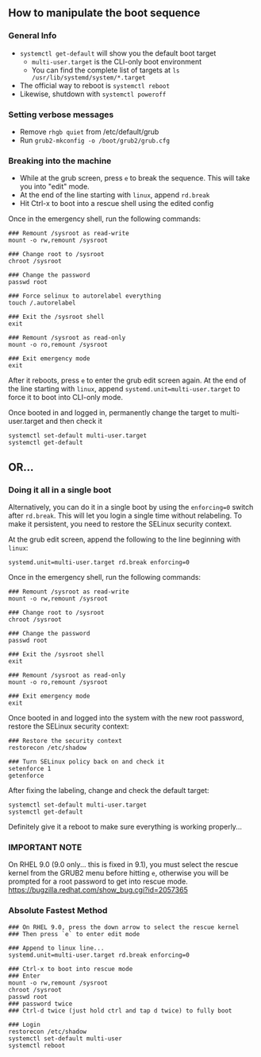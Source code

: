 ## How to manipulate the boot sequence
### General Info
- `systemctl get-default` will show you the default boot target
  - `multi-user.target` is the CLI-only boot environment
  - You can find the complete list of targets at `ls /usr/lib/systemd/system/*.target`
- The official way to reboot is `systemctl reboot`
- Likewise, shutdown with `systemctl poweroff`

### Setting verbose messages
- Remove `rhgb quiet` from /etc/default/grub
- Run `grub2-mkconfig -o /boot/grub2/grub.cfg`

### Breaking into the machine
- While at the grub screen, press `e` to break the sequence. This will take you into "edit" mode.
- At the end of the line starting with `linux`, append `rd.break`
- Hit Ctrl-x to boot into a rescue shell using the edited config

Once in the emergency shell, run the following commands:
```
### Remount /sysroot as read-write
mount -o rw,remount /sysroot

### Change root to /sysroot
chroot /sysroot

### Change the password
passwd root

### Force selinux to autorelabel everything
touch /.autorelabel

### Exit the /sysroot shell
exit

### Remount /sysroot as read-only
mount -o ro,remount /sysroot

### Exit emergency mode
exit
```

After it reboots, press `e` to enter the grub edit screen again. At the end of the line starting with `linux`, append `systemd.unit=multi-user.target` to force it to boot into CLI-only mode.

Once booted in and logged in, permanently change the target to multi-user.target and then check it
```
systemctl set-default multi-user.target
systemctl get-default
```
## OR...
### Doing it all in a single boot
Alternatively, you can do it in a single boot by using the `enforcing=0` switch after `rd.break`. This will let you login a single time without relabeling. To make it persistent, you need to restore the SELinux security context.

At the grub edit screen, append the following to the line beginning with `linux`:
```
systemd.unit=multi-user.target rd.break enforcing=0
```

Once in the emergency shell, run the following commands:
```
### Remount /sysroot as read-write
mount -o rw,remount /sysroot

### Change root to /sysroot
chroot /sysroot

### Change the password
passwd root

### Exit the /sysroot shell
exit

### Remount /sysroot as read-only
mount -o ro,remount /sysroot

### Exit emergency mode
exit
```

Once booted in and logged into the system with the new root password, restore the SELinux security context:
```
### Restore the security context
restorecon /etc/shadow

### Turn SELinux policy back on and check it
setenforce 1
getenforce
```

After fixing the labeling, change and check the default target:
```
systemctl set-default multi-user.target
systemctl get-default
```

Definitely give it a reboot to make sure everything is working properly...

### IMPORTANT NOTE
On RHEL 9.0 (9.0 only... this is fixed in 9.1), you must select the rescue kernel from the GRUB2 menu before hitting `e`, otherwise you will be prompted for a root password to get into rescue mode.
https://bugzilla.redhat.com/show_bug.cgi?id=2057365

### Absolute Fastest Method
```
### On RHEL 9.0, press the down arrow to select the rescue kernel
### Then press `e` to enter edit mode

### Append to linux line...
systemd.unit=multi-user.target rd.break enforcing=0

### Ctrl-x to boot into rescue mode
### Enter
mount -o rw,remount /sysroot
chroot /sysroot
passwd root
### password twice
### Ctrl-d twice (just hold ctrl and tap d twice) to fully boot

### Login
restorecon /etc/shadow
systemctl set-default multi-user
systemctl reboot
```
